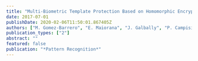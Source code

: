 ```yaml
---
title: "Multi-Biometric Template Protection Based on Homomorphic Encryption"
date: 2017-07-01
publishDate: 2020-02-06T11:50:01.867405Z
authors: ["M. Gomez-Barrero", "E. Maiorana", "J. Galbally", "P. Campisi", "J. Fierrez"]
publication_types: ["2"]
abstract: ""
featured: false
publication: "*Pattern Recognition*"
---
```


